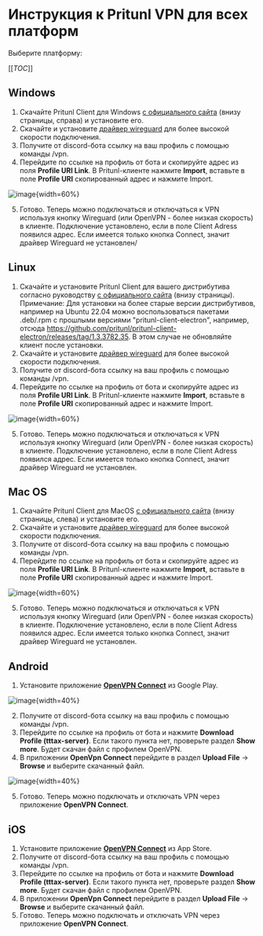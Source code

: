 # Инструкция к Pritunl VPN для всех платформ
Выберите платформу:

[[_TOC_]]

## Windows
1. Скачайте Pritunl Client для Windows [с официального сайта](https://client.pritunl.com/) (внизу страницы, справа) и установите его.
2. Скачайте и установите [драйвер wireguard](https://www.wireguard.com/install/) для более высокой скорости подключения.
3. Получите от discord-бота ссылку на ваш профиль с помощью команды /vpn.
4. Перейдите по ссылке на профиль от бота и скопируйте адрес из поля **Profile URI Link**. В Pritunl-клиенте нажмите **Import**, вставьте в поле **Profile URI** скопированный адрес и нажмите Import.

![image](uploads/82844ec692a61ee05db9478dd547b611/image.png){width=60%}

5. Готово. Теперь можно подключаться и отключаться к VPN используя кнопку Wireguard (или OpenVPN - более низкая скорость) в клиенте. Подключение установлено, если в поле Client Adress появился адрес. Если имеется только кнопка Connect, значит драйвер Wireguard не установлен/

## Linux
1. Скачайте и установите Pritunl Client для вашего дистрибутива согласно руководству [с официального сайта](https://client.pritunl.com/) (внизу страницы).
Примечание: Для установки на более старые версии дистрибутивов, например на Ubuntu 22.04 можно воспользоваться пакетами .deb/.rpm с прошлыми версиями "pritunl-client-electron", например, отсюда https://github.com/pritunl/pritunl-client-electron/releases/tag/1.3.3782.35. В этом случае не обновляйте клиент после установки.
2. Скачайте и установите [драйвер wireguard](https://www.wireguard.com/install/) для более высокой скорости подключения.
3. Получите от discord-бота ссылку на ваш профиль с помощью команды /vpn.
4. Перейдите по ссылке на профиль от бота и скопируйте адрес из поля **Profile URI Link**. В Pritunl-клиенте нажмите **Import**, вставьте в поле **Profile URI** скопированный адрес и нажмите Import.

![image](uploads/82844ec692a61ee05db9478dd547b611/image.png){width=60%} 

5. Готово. Теперь можно подключаться и отключаться к VPN используя кнопку Wireguard (или OpenVPN - более низкая скорость) в клиенте. Подключение установлено, если в поле Client Adress появился адрес. Если имеется только кнопка Connect, значит драйвер Wireguard не установлен.

## Mac OS
1. Скачайте Pritunl Client для MacOS [с официального сайта](https://client.pritunl.com/) (внизу страницы, слева) и установите его.
2. Скачайте и установите [драйвер wireguard](https://www.wireguard.com/install/) для более высокой скорости подключения.
3. Получите от discord-бота ссылку на ваш профиль с помощью команды /vpn.
4. Перейдите по ссылке на профиль от бота и скопируйте адрес из поля **Profile URI Link**. В Pritunl-клиенте нажмите **Import**, вставьте в поле **Profile URI** скопированный адрес и нажмите Import.

![image](uploads/82844ec692a61ee05db9478dd547b611/image.png){width=60%} 

5. Готово. Теперь можно подключаться и отключаться к VPN используя кнопку Wireguard (или OpenVPN - более низкая скорость) в клиенте. Подключение установлено, если в поле Client Adress появился адрес. Если имеется только кнопка Connect, значит драйвер Wireguard не установлен.

## Android
1. Установите приложение [**OpenVPN Connect**](https://play.google.com/store/apps/details?id=net.openvpn.openvpn) из Google Play.

![image](uploads/ccf7d44e18465c6f43acabd336cd1a3d/image.png){width=40%}

2. Получите от discord-бота ссылку на ваш профиль с помощью команды /vpn.
3. Перейдите по ссылке на профиль от бота и нажмите **Download Profile (tttax-server)**. Если такого пункта нет, проверьте раздел **Show more**. Будет скачан файл с профилем OpenVPN.
4. В приложении **OpenVpn Connect** перейдите в раздел **Upload File** -> **Browse** и выберите скачанный файл.
 
![image](uploads/7962abaa744cd5dccffd9e2496aee909/image.png){width=40%}

5. Готово. Теперь можно подключать и отключать VPN через приложение **OpenVPN Connect**.

## iOS
1. Установите приложение [**OpenVPN Connect**](https://apps.apple.com/app/id590379981) из App Store.
2. Получите от discord-бота ссылку на ваш профиль с помощью команды /vpn.
3. Перейдите по ссылке на профиль от бота и нажмите **Download Profile (tttax-server)**. Если такого пункта нет, проверьте раздел **Show more**. Будет скачан файл с профилем OpenVPN.
4. В приложении **OpenVpn Connect** перейдите в раздел **Upload File** -> **Browse** и выберите скачанный файл.
5. Готово. Теперь можно подключать и отключать VPN через приложение **OpenVPN Connect**.